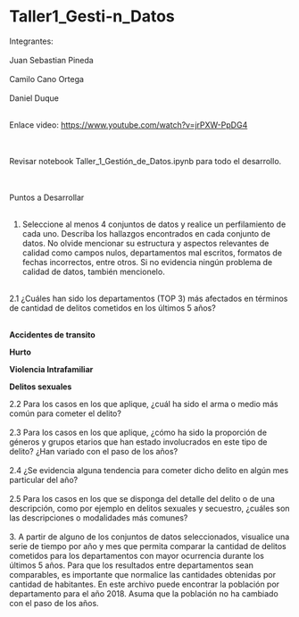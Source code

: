# Taller1_Gesti-n_Datos

Integrantes:</br></br>
Juan Sebastian Pineda</br></br>
Camilo Cano Ortega</br></br>
Daniel Duque</br></br>

Enlace video: https://www.youtube.com/watch?v=jrPXW-PpDG4

</br></br>
Revisar notebook Taller_1_Gestión_de_Datos.ipynb para todo el desarrollo. 

</br></br>
Puntos a Desarrollar
</br></br>
1. Seleccione al menos 4 conjuntos de datos y realice un perfilamiento de cada uno. Describa los hallazgos encontrados en cada conjunto de datos. No
olvide mencionar su estructura y aspectos relevantes de calidad como campos
nulos, departamentos mal escritos, formatos de fechas incorrectos, entre otros.
Si no evidencia ningún problema de calidad de datos, también mencionelo.
</br></br>

2.1 ¿Cuáles han sido los departamentos (TOP 3) más afectados en
términos de cantidad de delitos cometidos en los últimos 5 años?
</br></br>

<b>Accidentes de transito</b>

<b>Hurto</b>

<b>Violencia Intrafamiliar</b>

<b>Delitos sexuales</b>



2.2 Para los casos en los que aplique, ¿cuál ha sido el arma o medio
más común para cometer el delito?
</br></br>
2.3 Para los casos en los que aplique, ¿cómo ha sido la proporción de
géneros y grupos etarios que han estado involucrados en este tipo de
delito? ¿Han variado con el paso de los años?
</br></br>
2.4 ¿Se evidencia alguna tendencia para cometer dicho delito en algún
mes particular del año?
</br></br>
2.5 Para los casos en los que se disponga del detalle del delito o de una
descripción, como por ejemplo en delitos sexuales y secuestro, ¿cuáles
son las descripciones o modalidades más comunes?
</br></br>
3. A partir de alguno de los conjuntos de datos seleccionados, visualice una
serie de tiempo por año y mes que permita comparar la cantidad de delitos
cometidos para los departamentos con mayor ocurrencia durante los últimos 5
años. Para que los resultados entre departamentos sean comparables, es
importante que normalice las cantidades obtenidas por cantidad de habitantes.
En este archivo puede encontrar la población por departamento para el año
2018. Asuma que la población no ha cambiado con el paso de los años.
